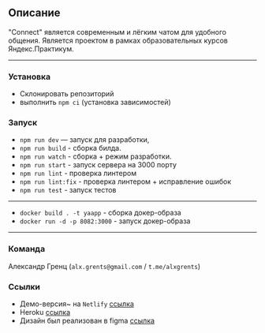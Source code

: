 ## Описание

"Connect" является современным и лёгким чатом для удобного общения.
Является проектом в рамках образовательных курсов Яндекс.Практикум.

---

### Установка
- Склонировать репозиторий 
- выполнить `npm ci` (установка зависимостей)  

### Запуск
- `npm run dev` — запуск для разработки,
- `npm run build` - сборка билда.
- `npm run watch` - сборка + режим разработки.
- `npm run start` - запуск сервера на 3000 порту
- `npm run lint` - проверка линтером
- `npm run lint:fix` - проверка линтером + исправление ошибок
- `npm run test` - запуск тестов 

---
- `docker build . -t yaapp` - сборка докер-образа
- `docker run -d -p 8082:3000` - запуск докер-образа

---
### **Команда** 
Александр Гренц (`alx.grents@gmail.com` / `t.me/alxgrents`)

### **Ссылки**
- Демо-версия~ на `Netlify` [ссылка](https://velvety-starship-68df35.netlify.app/)
- Heroku [ссылка](https://grents-ya-app.herokuapp.com/)
- Дизайн был реализован в figma [ссылка](https://www.figma.com/file/ECSwzzJPxlWAYrpGkqgI5g/alx.grents%2Fmiddle.messenger.praktikum.yandex?node-id=1%3A103)